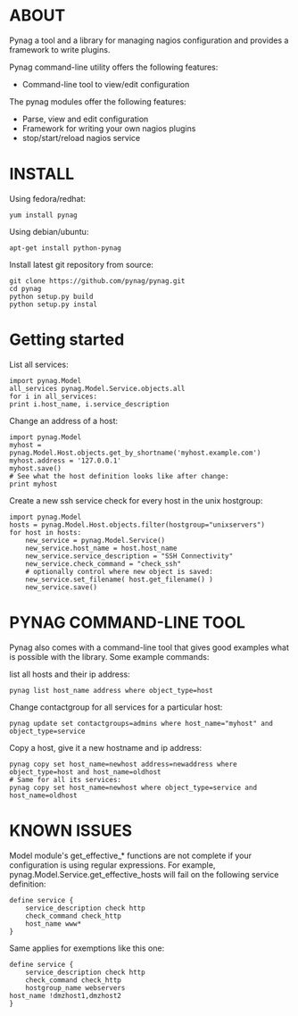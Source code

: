 ABOUT
=====
Pynag a tool and a library for managing nagios configuration and provides a
framework to write plugins.

Pynag command-line utility offers the following features:
  - Command-line tool to view/edit configuration
  
The pynag modules offer the following features:
  - Parse, view and edit configuration
  - Framework for writing your own nagios plugins
  - stop/start/reload nagios service


INSTALL
=======
Using fedora/redhat:

    yum install pynag

Using debian/ubuntu:

    apt-get install python-pynag

Install latest git repository from source:

    git clone https://github.com/pynag/pynag.git
    cd pynag
    python setup.py build
    python setup.py instal

Getting started
===============
List all services:

    import pynag.Model
    all_services pynag.Model.Service.objects.all
    for i in all_services:
    print i.host_name, i.service_description

Change an address of a host:

    import pynag.Model
    myhost = pynag.Model.Host.objects.get_by_shortname('myhost.example.com')
    myhost.address = '127.0.0.1'
    myhost.save()
    # See what the host definition looks like after change:
    print myhost

Create a new ssh service check for every host in the unix hostgroup:

    import pynag.Model
    hosts = pynag.Model.Host.objects.filter(hostgroup="unixservers")
    for host in hosts:
        new_service = pynag.Model.Service()
        new_service.host_name = host.host_name
        new_service.service_description = "SSH Connectivity"
        new_service.check_command = "check_ssh"
        # optionally control where new object is saved:
        new_service.set_filename( host.get_filename() )
        new_service.save()

PYNAG COMMAND-LINE TOOL
=======================
Pynag also comes with a command-line tool that gives good examples what is
possible with the library. Some example commands:

list all hosts and their ip address:

    pynag list host_name address where object_type=host

Change contactgroup for all services for a particular host:

    pynag update set contactgroups=admins where host_name="myhost" and object_type=service

Copy a host, give it a new hostname and ip address:

    pynag copy set host_name=newhost address=newaddress where object_type=host and host_name=oldhost
    # Same for all its services:
    pynag copy set host_name=newhost where object_type=service and host_name=oldhost

KNOWN ISSUES
============
Model module's get_effective_* functions are not complete if your configuration is using regular expressions. For example, pynag.Model.Service.get_effective_hosts will fail on the following service definition:

    define service {
        service_description check http
        check_command check_http
        host_name www*
    } 

Same applies for exemptions like this one:

    define service {
        service_description check http
        check_command check_http
        hostgroup_name webservers
	host_name !dmzhost1,dmzhost2
    }
